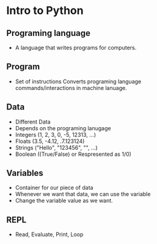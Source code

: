 # Intro to Python

## Programing language

- A language that writes programs for computers.

## Program

- Set of instructions
Converts programing language commands/interactions in machine lanuage.

## Data

- Different Data
- Depends on the programing lanugage
- Integers (1, 2, 3, 0, -5, 12313, ...)
- Floats (3.5, -4.12, .7.123124)
- Strings ("Hello", "123456", "", ...)
- Boolean ((True/False) or Respresented as 1/0)

## Variables

- Container for our piece of data
- Whenever we want that data, we can use the variable
- Change the variable value as we want.

## REPL

- Read, Evaluate, Print, Loop